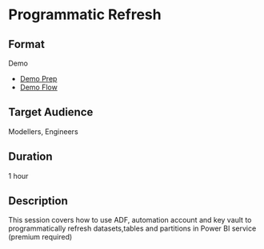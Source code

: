 # Programmatic Refresh


## Format

Demo
* [Demo Prep](https://github.com/lipinght/PBIHackathon/blob/main/ProgrammaticRefresh/DemoPrep.md)
* [Demo Flow](https://github.com/lipinght/PBIHackathon/blob/main/ProgrammaticRefresh/DemoFlow.md)


## Target Audience

Modellers, Engineers

## Duration

1 hour 

## Description

This session covers how to use ADF, automation account and key vault to programmatically refresh datasets,tables and partitions in Power BI service (premium required)
